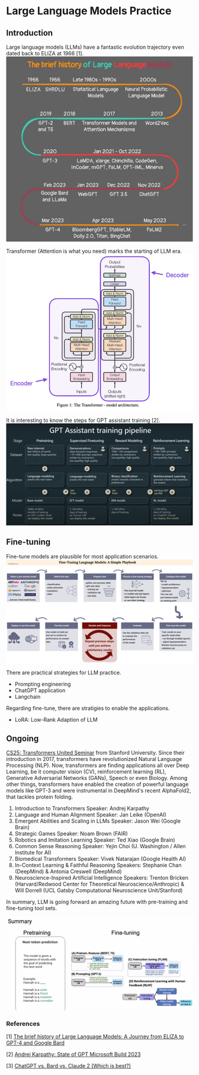 # Large Language Models Practice

## Introduction

Large language models (LLMs) have a fantastic evolution trajectory even dated back to ELIZA at 1966 [1].
![LLM evolution](images/llm_evolution.jpeg)

Transformer (Attention is what you need) marks the starting of LLM era. 
![transformer](images/transformer.png)

It is interesting to know the steps for GPT assistant training [2].
![GPT Assistant training pipeline](images/openAI_model_dev.png)



## Fine-tuning

Fine-tune models are plausible for most application scenarios. 
![LLM fine tuning](images/llm_finetune.png)

There are practical strategies for LLM practice. 
+ Prompting engineering
+ ChatGPT application
+ Langchain

Regarding fine-tune, there are stratigies to enable the applications.
+ LoRA: Low-Rank Adaption of LLM 



## Ongoing

[CS25: Transformers United Seminar](https://web.stanford.edu/class/cs25/)  from Stanford University. Since their introduction in 2017, transformers have revolutionized Natural Language Processing (NLP). Now, transformers are finding applications all over Deep Learning, be it computer vision (CV), reinforcement learning (RL), Generative Adversarial Networks (GANs), Speech or even Biology. Among other things, transformers have enabled the creation of powerful language models like GPT-3 and were instrumental in DeepMind's recent AlphaFold2, that tackles protein folding.

1. Introduction to Transformers
Speaker: Andrej Karpathy
2. Language and Human Alignment
Speaker: Jan Leike (OpenAI)
3. Emergent Abilities and Scaling in LLMs
Speaker: Jason Wei (Google Brain)
4. Strategic Games
Speaker: Noam Brown (FAIR)
5. Robotics and Imitation Learning
Speaker: Ted Xiao (Google Brain)
6. Common Sense Reasoning
Speaker: Yejin Choi (U. Washington / Allen Institute for AI)
7. Biomedical Transformers
Speaker: Vivek Natarajan (Google Health AI)
8. In-Context Learning & Faithful Reasoning
Speakers: Stephanie Chan (DeepMind) & Antonia Creswell (DeepMind)
9. Neuroscience-Inspired Artificial Intelligence
Speakers: Trenton Bricken (Harvard/Redwood Center for Theoretical Neuroscience/Anthropic) & Will Dorrell (UCL Gatsby Computational Neuroscience Unit/Stanford)


In summary, LLM is going forward an amazing future with pre-training and fine-tuning tool sets.

![LLM fine tuning](images/llm_summary.png)



### References
[1] [The brief history of Large Language Models: A Journey from ELIZA to GPT-4 and Google Bard](https://levelup.gitconnected.com/the-brief-history-of-large-language-models-a-journey-from-eliza-to-gpt-4-and-google-bard-167c614af5af)

[2] [Andrej Karpathy: State of GPT Microsoft Build 2023](https://www.youtube.com/watch?v=bZQun8Y4L2A)

[3] [ChatGPT vs. Bard vs. Claude 2 (Which is best?)](https://medium.com/@vdrcopywriting/chatgpt-vs-bard-vs-claude-2-which-is-best-7fafd7bcdd21)


